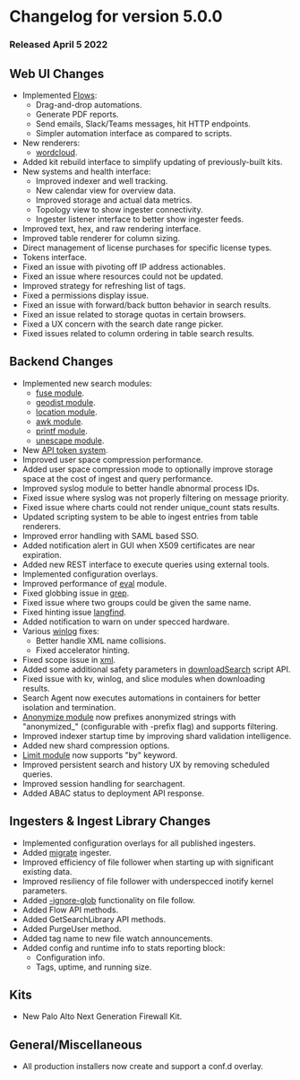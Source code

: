# Changelog for version 5.0.0

### Released April 5 2022

## Web UI Changes
* Implemented [Flows](/flows/flows.md):
	- Drag-and-drop automations.
	- Generate PDF reports.
	- Send emails, Slack/Teams messages, hit HTTP endpoints.
	- Simpler automation interface as compared to scripts.
* New renderers:
	- [wordcloud](/search/wordcloud/wordcloud.md).
* Added kit rebuild interface to simplify updating of previously-built kits.
* New systems and health interface:
	- Improved indexer and well tracking.
	- New calendar view for overview data.
	- Improved storage and actual data metrics.
	- Topology view to show ingester connectivity.
	- Ingester listener interface to better show ingester feeds.
* Improved text, hex, and raw rendering interface.
* Improved table renderer for column sizing.
* Direct management of license purchases for specific license types.
* Tokens interface.
* Fixed an issue with pivoting off IP address actionables.
* Fixed an issue where resources could not be updated.
* Improved strategy for refreshing list of tags.
* Fixed a permissions display issue.
* Fixed an issue with forward/back button behavior in search results.
* Fixed an issue related to storage quotas in certain browsers.
* Fixed a UX concern with the search date range picker.
* Fixed issues related to column ordering in table search results.

## Backend Changes
* Implemented new search modules:
	- [fuse module](/search/fuse/fuse.md).
	- [geodist module](/search/geodist/geodist.md).
	- [location module](/search/location/location.md).
	- [awk module](/search/awk/awk.md).
	- [printf module](/search/printf/printf.md).
	- [unescape module](/search/unescape/unescape.md).
* New [API token system](/tokens/tokens.md).
* Improved user space compression performance.
* Added user space compression mode to optionally improve storage space at the cost of ingest and query performance.
* Improved syslog module to better handle abnormal process IDs.
* Fixed issue where syslog was not properly filtering on message priority.
* Fixed issue where charts could not render unique_count stats results.
* Updated scripting system to be able to ingest entries from table renderers.
* Improved error handling with SAML based SSO.
* Added notification alert in GUI when X509 certificates are near expiration.
* Added new REST interface to execute queries using external tools.
* Implemented configuration overlays.
* Improved performance of [eval](/search/eval/eval.md) module.
* Fixed globbing issue in [grep](/search/grep/grep.md).
* Fixed issue where two groups could be given the same name.
* Fixed hinting issue [langfind](/search/langfind/langfind.md).
* Added notification to warn on under specced hardware.
* Various [winlog](/search/winlog/winlog.md) fixes:
	- Better handle XML name collisions.
	- Fixed accelerator hinting.
* Fixed scope issue in [xml](/search/xml/xml.md).
* Added some additional safety parameters in [downloadSearch](scripting_search_management) script API.
* Fixed issue with kv, winlog, and slice modules when downloading results.
* Search Agent now executes automations in containers for better isolation and termination.
* [Anonymize module](/search/anonymize/anonymize.md) now prefixes anonymized strings with "anonymized_" (configurable with -prefix flag) and supports filtering.
* Improved indexer startup time by improving shard validation intelligence.
* Added new shard compression options.
* [Limit module](/search/limit/limit.md) now supports "by" keyword.
* Improved persistent search and history UX by removing scheduled queries.
* Improved session handling for searchagent.
* Added ABAC status to deployment API response.

## Ingesters & Ingest Library Changes
* Implemented configuration overlays for all published ingesters.
* Added [migrate](/ingesters/migrate/migrate.md) ingester.
* Improved efficiency of file follower when starting up with significant existing data.
* Improved resiliency of file follower with underspecced inotify kernel parameters.
* Added [-ignore-glob](file_follow_ignore-glob) functionality on file follow.
* Added Flow API methods.
* Added GetSearchLibrary API methods.
* Added PurgeUser method.
* Added tag name to new file watch announcements.
* Added config and runtime info to stats reporting block:
	- Configuration info.
	- Tags, uptime, and running size.

## Kits
* New Palo Alto Next Generation Firewall Kit.

## General/Miscellaneous
* All production installers now create and support a conf.d overlay.
